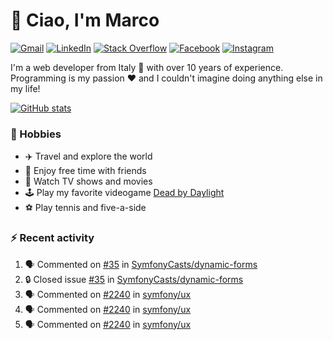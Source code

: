 # 👋 Ciao, I'm Marco

[![Gmail](https://img.shields.io/badge/Gmail-%23BB001B?style=flat-square&logo=gmail&logoColor=white)](mailto:gremo1982@gmail.com)
[![LinkedIn](https://img.shields.io/badge/LinkedIn-%230e76a8?style=flat-square&logo=linkedin)](https://www.linkedin.com/in/marco-polichetti)
[![Stack Overflow](https://img.shields.io/stackexchange/stackoverflow/r/220180?style=flat&logo=stackoverflow&label=Stack%20Overflow&color=%23F47F24)](https://stackoverflow.com/users/220180)
[![Facebook](https://img.shields.io/badge/-Facebook-%234267B2?style=flat-square&logo=facebook&logoColor=white)](https://www.facebook.com/marco.poliketti)
[![Instagram](https://img.shields.io/badge/-Instagram-%23C13584?style=flat-square&logo=instagram&logoColor=white)](https://www.instagram.com/marco.gremo)

I'm a web developer from Italy 🍕 with over 10 years of experience. Programming is my passion ❤️ and I couldn't imagine doing anything else in my life!

[![GitHub stats](https://github-readme-stats.vercel.app/api?username=gremo&show_icons=true&rank_icon=github&theme=transparent)](https://github.com/anuraghazra/github-readme-stats)

### 📅 Hobbies

- ✈️ Travel and explore the world
- 🍻 Enjoy free time with friends
- 🎥 Watch TV shows and movies
- 🕹️ Play my favorite videogame [Dead by Daylight](https://deadbydaylight.com)
- ⚽ Play tennis and five-a-side

### ⚡ Recent activity

<!--START_SECTION:activity-->
1. 🗣 Commented on [#35](https://github.com/SymfonyCasts/dynamic-forms/issues/35#issuecomment-2395127887) in [SymfonyCasts/dynamic-forms](https://github.com/SymfonyCasts/dynamic-forms)
2. 🔒 Closed issue [#35](https://github.com/SymfonyCasts/dynamic-forms/issues/35) in [SymfonyCasts/dynamic-forms](https://github.com/SymfonyCasts/dynamic-forms)
3. 🗣 Commented on [#2240](https://github.com/symfony/ux/issues/2240#issuecomment-2395127469) in [symfony/ux](https://github.com/symfony/ux)
4. 🗣 Commented on [#2240](https://github.com/symfony/ux/issues/2240#issuecomment-2395118624) in [symfony/ux](https://github.com/symfony/ux)
5. 🗣 Commented on [#2240](https://github.com/symfony/ux/issues/2240#issuecomment-2395116999) in [symfony/ux](https://github.com/symfony/ux)
<!--END_SECTION:activity-->
